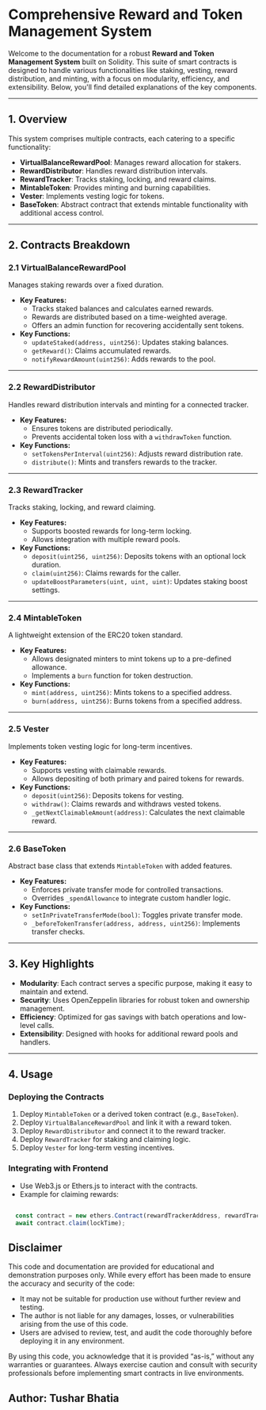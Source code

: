 # **Comprehensive Reward and Token Management System**

Welcome to the documentation for a robust **Reward and Token Management System** built on Solidity. This suite of smart contracts is designed to handle various functionalities like staking, vesting, reward distribution, and minting, with a focus on modularity, efficiency, and extensibility. Below, you'll find detailed explanations of the key components.

---

## **1. Overview**

This system comprises multiple contracts, each catering to a specific functionality:

- **VirtualBalanceRewardPool**: Manages reward allocation for stakers.
- **RewardDistributor**: Handles reward distribution intervals.
- **RewardTracker**: Tracks staking, locking, and reward claims.
- **MintableToken**: Provides minting and burning capabilities.
- **Vester**: Implements vesting logic for tokens.
- **BaseToken**: Abstract contract that extends mintable functionality with additional access control.

---

## **2. Contracts Breakdown**

### **2.1 VirtualBalanceRewardPool**

Manages staking rewards over a fixed duration.

- **Key Features:**
  - Tracks staked balances and calculates earned rewards.
  - Rewards are distributed based on a time-weighted average.
  - Offers an admin function for recovering accidentally sent tokens.
- **Key Functions:**
  - `updateStaked(address, uint256)`: Updates staking balances.
  - `getReward()`: Claims accumulated rewards.
  - `notifyRewardAmount(uint256)`: Adds rewards to the pool.

---

### **2.2 RewardDistributor**

Handles reward distribution intervals and minting for a connected tracker.

- **Key Features:**
  - Ensures tokens are distributed periodically.
  - Prevents accidental token loss with a `withdrawToken` function.
- **Key Functions:**
  - `setTokensPerInterval(uint256)`: Adjusts reward distribution rate.
  - `distribute()`: Mints and transfers rewards to the tracker.

---

### **2.3 RewardTracker**

Tracks staking, locking, and reward claiming.

- **Key Features:**
  - Supports boosted rewards for long-term locking.
  - Allows integration with multiple reward pools.
- **Key Functions:**
  - `deposit(uint256, uint256)`: Deposits tokens with an optional lock duration.
  - `claim(uint256)`: Claims rewards for the caller.
  - `updateBoostParameters(uint, uint, uint)`: Updates staking boost settings.

---

### **2.4 MintableToken**

A lightweight extension of the ERC20 token standard.

- **Key Features:**
  - Allows designated minters to mint tokens up to a pre-defined allowance.
  - Implements a `burn` function for token destruction.
- **Key Functions:**
  - `mint(address, uint256)`: Mints tokens to a specified address.
  - `burn(address, uint256)`: Burns tokens from a specified address.

---

### **2.5 Vester**
Implements token vesting logic for long-term incentives.
- **Key Features:**
  - Supports vesting with claimable rewards.
  - Allows depositing of both primary and paired tokens for rewards.
- **Key Functions:**
  - `deposit(uint256)`: Deposits tokens for vesting.
  - `withdraw()`: Claims rewards and withdraws vested tokens.
  - `_getNextClaimableAmount(address)`: Calculates the next claimable reward.

---

### **2.6 BaseToken**
Abstract base class that extends `MintableToken` with added features.
- **Key Features:**
  - Enforces private transfer mode for controlled transactions.
  - Overrides `_spendAllowance` to integrate custom handler logic.
- **Key Functions:**
  - `setInPrivateTransferMode(bool)`: Toggles private transfer mode.
  - `_beforeTokenTransfer(address, address, uint256)`: Implements transfer checks.

---

## **3. Key Highlights**

- **Modularity**: Each contract serves a specific purpose, making it easy to maintain and extend.
- **Security**: Uses OpenZeppelin libraries for robust token and ownership management.
- **Efficiency**: Optimized for gas savings with batch operations and low-level calls.
- **Extensibility**: Designed with hooks for additional reward pools and handlers.

---

## **4. Usage**

### **Deploying the Contracts**

1. Deploy `MintableToken` or a derived token contract (e.g., `BaseToken`).
2. Deploy `VirtualBalanceRewardPool` and link it with a reward token.
3. Deploy `RewardDistributor` and connect it to the reward tracker.
4. Deploy `RewardTracker` for staking and claiming logic.
5. Deploy `Vester` for long-term vesting incentives.

### **Integrating with Frontend**

- Use Web3.js or Ethers.js to interact with the contracts.
- Example for claiming rewards:
  
```javascript

  const contract = new ethers.Contract(rewardTrackerAddress, rewardTrackerABI, provider);
  await contract.claim(lockTime);
```

## Disclaimer

This code and documentation are provided for educational and demonstration purposes only. While every effort has been made to ensure the accuracy and security of the code:

- It may not be suitable for production use without further review and testing.
- The author is not liable for any damages, losses, or vulnerabilities arising from the use of this code.
- Users are advised to review, test, and audit the code thoroughly before deploying it in any environment.

By using this code, you acknowledge that it is provided “as-is,” without any warranties or guarantees. Always exercise caution and consult with security professionals before implementing smart contracts in live environments.

## Author: Tushar Bhatia
